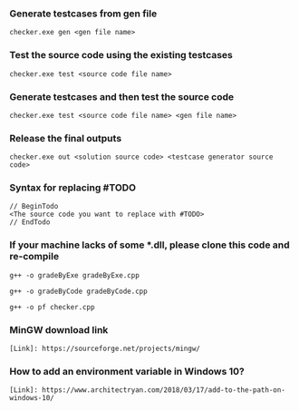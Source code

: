 ### Generate testcases from gen file
```
checker.exe gen <gen file name>
```
### Test the source code using the existing testcases
```
checker.exe test <source code file name>
```
### Generate testcases and then test the source code
```
checker.exe test <source code file name> <gen file name>
```
### Release the final outputs
```
checker.exe out <solution source code> <testcase generator source code>
```
### Syntax for replacing #TODO
```
// BeginTodo
<The source code you want to replace with #TODO>
// EndTodo
```
### If your machine lacks of some *.dll, please clone this code and re-compile
```
g++ -o gradeByExe gradeByExe.cpp
```
```
g++ -o gradeByCode gradeByCode.cpp
```
```
g++ -o pf checker.cpp
```
### MinGW download link
```
[Link]: https://sourceforge.net/projects/mingw/
```
### How to add an environment variable in Windows 10?
```
[Link]: https://www.architectryan.com/2018/03/17/add-to-the-path-on-windows-10/
```